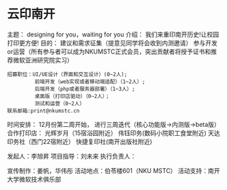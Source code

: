 云印南开
==========

主题： 
	designing for you，waiting for you
介绍：
	我们来重印南开历史!让校园打印更方便!
目的： 
	建议和需求征集（提意见同学将会收到内测邀请）
	参与开发or运营（所有参与者可以成为NKUMSTC正式会员，突出贡献者将授予证书和推荐微软亚洲研究院实习）

	招募职位：UI/UE设计（界面和交互设计）(0~2人);
			 前端开发（web实现或者移动端适配）（1~2人）;
			 后端开发（php或者服务器部署）（1~3人）;
			 桌面版（打印店驱动）（0~2人）；
			 测试和运营（0~2人）
	联系邮箱:print@nkumstc.cn
时间安排：
		12月份第二周开始，
		进行三周迭代（核心功能版->内测版->beta版）
合作打印店：
		光辉岁月（15宿浴园附近）
		伟钰印务(数码小院职工食堂附近)
		天达印务社（西门22宿附近）
		快捷复印社(南开出版社附近)

发起人：李旭昇
项目指导：刘未来
执行负责人：

宣传制作：姜帆，华伟彤
活动地点：伯苓楼601（NKU MSTC）
活动支持：南开大学微软技术俱乐部